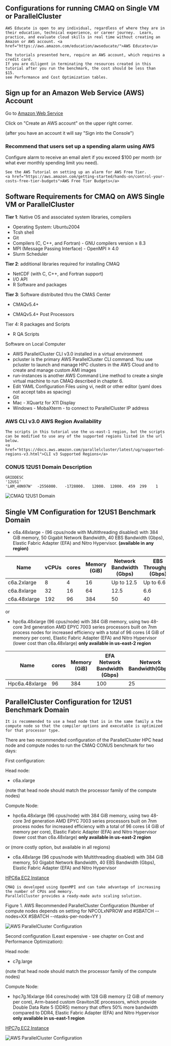 ## Configurations for running CMAQ on Single VM or ParallelCluster

```{note}
AWS Educate is open to any individual, regardless of where they are in their education, technical experience, or career journey.  Learn, practice, and evaluate cloud skills in real time without creating an Amazon or AWS account. <a href="https://aws.amazon.com/education/awseducate/">AWS Educate</a>
```

```{note}
The tutorials presented here, require an AWS account, which requires a credit card.
If you are diligent in terminating the resources created in this tutorial after you run the benchmark, the cost should be less than $15.
see Performance and Cost Optimization tables.
```

## Sign up for an Amazon Web Service (AWS) Account

Go to <a href="http://aws.amazon.com">Amazon Web Service</a>

Click on "Create an AWS account" on the upper right corner.

(after you have an account it will say "Sign into the Console")



### Recommend that users set up a spending alarm using AWS 

Configure alarm to receive an email alert if you exceed $100 per month (or what ever monthly spending limit you need).

```{seealso}
See the AWS Tutorial on setting up an alarm for AWS Free Tier.
<a href="https://aws.amazon.com/getting-started/hands-on/control-your-costs-free-tier-budgets">AWS Free Tier Budgets</a>
```

## Software Requirements for CMAQ on AWS Single VM or ParallelCluster

<b>Tier 1</b>: Native OS and associated system libraries, compilers

* Operating System: Ubuntu2004 
* Tcsh shell
* Git
* Compilers (C, C++, and Fortran) - GNU compilers version ≥ 8.3
* MPI (Message Passing Interface) -  OpenMPI ≥ 4.0
* Slurm Scheduler

<b>Tier 2</b>: additional libraries required for installing CMAQ 

* NetCDF (with C, C++, and Fortran support)
* I/O API
* R Software and packages

<b>Tier 3</b>: Software distributed thru the CMAS Center

* CMAQv5.4+

* CMAQv5.4+ Post Processors

Tier 4: R packages and Scripts

* R QA Scripts

Software on Local Computer

* AWS ParallelCluster CLI v3.0 installed in a virtual environment
* pcluster is the primary AWS ParallelCluster CLI command. You use pcluster to launch and manage HPC clusters in the AWS Cloud and to create and manage custom AMI images
* run-instances is another AWS Command Line method to create a single virtual machine to run CMAQ described in chapter 6.
* Edit YAML Configuration Files using vi, nedit or other editor (yaml does not accept tabs as spacing)
* Git
* Mac - XQuartz for X11 Display
* Windows - MobaXterm  - to connect to ParallelCluster IP address

### AWS CLI v3.0 AWS Region Availability


```{note}
The scripts in this tutorial use the us-east-1 region, but the scripts can be modified to use any of the supported regions listed in the url below.
<a href="https://docs.aws.amazon.com/parallelcluster/latest/ug/supported-regions-v3.html">CLI v3 Supported Regions</a>
```

### CONUS 12US1 Domain Description

```
GRIDDESC
'12US1'
'LAM_40N97W'  -2556000.   -1728000.   12000.  12000.  459  299    1
```

![CMAQ 12US1 Domain](../../qa_plots/tileplots/CMAQ_ACONC_12US1_Benchmark_Tileplot.png)


## Single VM Configuration for 12US1 Benchmark Domain

* c6a.48xlarge - (96 cpus/node with Multithreading disabled) with 384 GiB memory, 50 Gigabit Network Bandwidth, 40 EBS Bandwidth (Gbps), Elastic Fabric Adapter (EFA) and Nitro Hypervisor. <b>(available in any region)</b>

| Name 	     | vCPUs   | cores |  	Memory (GiB) | 	Network Bandwidth (Gbps) |	EBS Throughput (Gbps) |
| ---        | -----   | ---   |  ------------   |  ----------------------   |   ----------------------   |
|c6a.2xlarge | 	8      |   4	|      16        | 	Up to 12.5 	     |     Up to 6.6              |
|c6a.8xlarge |	32     |  16    |      64 	 |      12.5 	             |         6.6                |
|c6a.48xlarge |	192    |  96	|      384       |	50 		     |	40                        |

or

* hpc6a.48xlarge (96 cpus/node) with 384 GiB memory, using two 48-core 3rd generation AMD EPYC 7003 series processors built on 7nm process nodes for increased efficiency with a total of 96 cores (4 GiB of memory per core), Elastic Fabric Adapter (EFA) and Nitro Hypervisor (lower cost than c6a.48xlarge)  <b>only available in us-east-2 region</b>

| Name          | cores |        Memory (GiB) |  EFA Network Bandwidth (Gbps) |      Network Bandwidth(Gbps) |
| ---           | ---   |  ------------   |  ----------------------           |   ----------------------   |
| Hpc6a.48xlarge  | 96    |        384      |         100                       |               25           |


##  ParallelCluster Configuration for 12US1 Benchmark Domain

```{note}
It is recommended to use a head node that is in the same family a the compute node so that the compiler options and executable is optimized for that processor type.
```

There are two recommended configuration of the ParallelCluster HPC head node and compute nodes to run the CMAQ CONUS benchmark for two days:

First configuration:

Head node:

* c6a.xlarge

(note that head node should match the processor family of the compute nodes)

Compute Node:

* hpc6a.48xlarge (96 cpus/node) with 384 GiB memory, using two 48-core 3rd generation AMD EPYC 7003 series processors built on 7nm process nodes for increased efficiency with a total of 96 cores (4 GiB of memory per core), Elastic Fabric Adapter (EFA) and Nitro Hypervisor (lower cost than c6a.48xlarge)  <b>only available in us-east-2 region</b>

or (more costly option, but available in all regions)

* c6a.48xlarge (96 cpus/node with Multithreading disabled)
with 384 GiB memory, 50 Gigabit Network Bandwidth, 40 EBS Bandwidth (Gbps), Elastic Fabric Adapter (EFA) and Nitro Hypervisor

<a href="https://aws.amazon.com/ec2/instance-types/hpc6/">HPC6a EC2 Instance</a>

```{note}
CMAQ is developed using OpenMPI and can take advantage of increasing the number of CPUs and memory. 
ParallelCluster provides a ready-made auto scaling solution.
```

Figure 1. AWS Recommended ParallelCluster Configuration (Number of compute nodes depends on setting for NPCOLxNPROW and #SBATCH --nodes=XX #SBATCH --ntasks-per-node=YY )

![AWS ParallelCluster Configuration](../../diagrams/aws_parallel_cluster.png)

Second configuration (Least expensive - see chapter on Cost and Performance Optimization):

Head node:

* c7g.large

(note that head node should match the processor family of the compute nodes)

Compute Node:


* hpc7g.16xlarge (64 cores/node) with 128 GiB memory (2 GiB of memory per core), Arm-based custom Graviton3E processors, which provide Double Data Rate 5 (DDR5) memory that offers 50% more bandwidth compared to DDR4, Elastic Fabric Adapter (EFA) and Nitro Hypervisor <b>only available in us-east-1 region</b> 

<a href="https://aws.amazon.com/ec2/instance-types/hpc7g/">HPC7g EC2 Instance</a>

![AWS ParallelCluster Configuration](../../diagrams/aws_parallel_cluster_hpc7g.png)




